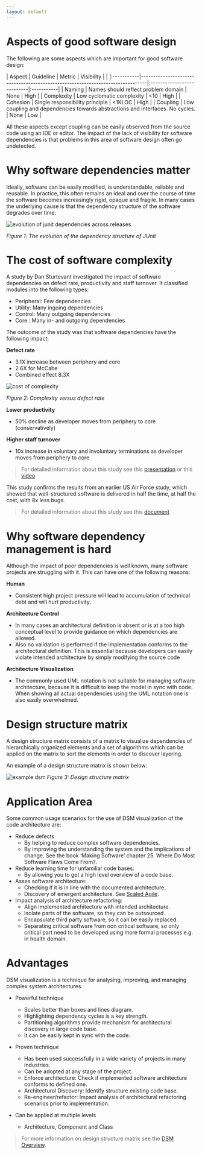```yaml
---
layout: default
---
```


# Aspects of good software design

The following are some aspects which are important for good software design:

| Aspect     | Guideline                                                                      | Metric                     | Visibility |                                                                                |
|:-----------|--------------------------------------------------------------------------------|:---------------------------|:-----------|
| Naming     | Names should reflect problem domain                                            | None                       | High       |
| Complexity | Low cyclomatic complexity                                                      | <10                        | High       |
| Cohesion   | Single responsibility principle                                                | <1KLOC                     | High       |
| Coupling   | Low coupling and dependencies towards abstractions and interfaces. No cycles.  | None                       | Low        |

All these aspects except coupling can be easily observed from the source code using an IDE or editor. 
The impact of the lack of visibility for software dependencies is that problems in this area of software design often go undetected.

# Why software dependencies matter

Ideally, software can be easily modified, is understandable, reliable and reusable. 
In practice, this often remains an ideal and over the course of time the software becomes increasingly rigid, 
opaque and fragile. In many cases the underlying cause is that the dependency structure of the software degrades over time.

![evolution of junit dependencies across releases](https://dsmsuite.github.io/assets/img/index/nunit.gif "evolution of junit dependencies across releases")

*Figure 1: The evolution of the dependency structure of JUnit*

# The cost of software complexity
A study by Dan Sturtevant investigated the impact of software dependencies on defect rate, productivity and staff turnover. It classified modules into the following types:
* Peripheral: Few dependencies
* Utility: Many ingoing dependencies
* Control: Many outgoing dependencies
* Core : Many in- and outgoing dependencies

The outcome of the study was that software dependencies have the following impact:

**Defect rate**
* 3.1X increase between periphery and core
* 2.6X for McCabe
* Combined effect 8.3X

![cost of complexity](https://dsmsuite.github.io/assets/img/index/cost_of_complexity.png "cost of complexity")

*Figure 2: Complexity versus defect rate*

**Lower productivity**
* 50% decline as developer moves from periphery to core (conservatively) 

**Higher staff turnover**
* 10x increase in voluntary and involuntary terminations as developer moves from periphery to core

> For detailed information about this study see this [presentation](https://dsmsuite.github.io/documents/sturtevant_050613.pdf) 
> or this [video](https://www.youtube.com/watch?v=tO4OinbOWaE).

This study confirms the results from an earlier US Air Force study, which showed that well-structured software 
is delivered in half the time, at half the cost, with 8x less bugs. 

> For detailed information about this study see this [document](https://dsmsuite.github.io/documents/mitre-architecture-report.pdf) 

# Why software dependency management is hard

Although the impact of poor dependencies is well known, many software projects are struggling with it.
This can have one of the following reasons:

**Human**
* Consistent high project pressure will lead to accumulation of technical debt and will hurt productivity.

**Architecture Control**
* In many cases an architectural definition is absent or is at a too high conceptual level to provide guidance on which dependencies are allowed. 
* Also no validation is performed if the implementation conforms to the architectural definition. This is essential because developers can easily violate intended architecture by simply modifying the source code

**Architecture Visualization**
* The commonly used UML notation is not suitable for managing software architecture, because it is difficult to keep the model in sync with code. When showing all actual  dependencies using the UML notation one is also easily overwhelmed.
	
# Design structure matrix

A design structure matrix consists of a matrix to visualize dependencies of hierarchically organized elements and 
a set of algorithms which can be applied on the matrix to sort the elements in order to discover layering.

An example of a design structure matrix is shown below:

![example dsm](https://dsmsuite.github.io/assets/img/index/dsm_example.png "example dsm")
*Figure 3: Design structure matrix*

# Application Area

Some common usage scenarios for the use of DSM visualization of the code architecture are:
* Reduce defects
  * By helping to reduce complex software dependencies.
  * By improving the understanding the system and the implications of change. See the book ‘Making Software’ chapter 25. Where Do Most Software Flaws Come From?.
* Reduce learning time for unfamiliar code bases:
  * By allowing you to get a high level overview of a code base.
* Asses software architecture:
  * Checking if it is in line with the documented architecture.
  * Discovery of emergent architecture. See [Scaled Agile](https://www.scaledagileframework.com/agile-architecture/).
* Impact analysis of architecture refactoring:
  * Align implemented architecture with intended architecture.
  * Isolate parts of the software, so they can be outsourced.
  * Encapsulate third party software, so it can be easily replaced.
  * Separating critical software from non critical software, so only critical part need to be developed using more formal processes e.g. in health domain.

# Advantages
DSM visualization is a technique for analysing, improving, and managing complex system architectures.

* Powerful technique 
  * Scales better than boxes and lines diagram.
  * Highlighting dependency cycles is a key strength.
  * Partitioning algorithms provide mechanism for architectural discovery in large code base.
  * It can be easily kept in sync with the code.
  
* Proven technique 
  * Has been used successfully in a wide variety of projects in many industries.
  * Can be adopted at any stage of the project.
  * Enforce architecture: Check if implemented software architecture conforms to defined one. 
  * Architectural Discovery: Identify structure existing code base. 
  * Re-engineer/refactor: Impact analysis of architectural refactoring scenarios prior to implementation.

* Can be applied at multiple levels
  * Architecture, Component and Class

> For more information on design structure matrix see the [DSM Overview](dsm_overview).
